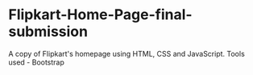 # Flipkart-Home-Page-final-submission

A copy of Flipkart's homepage using HTML, CSS and JavaScript. Tools used - Bootstrap
